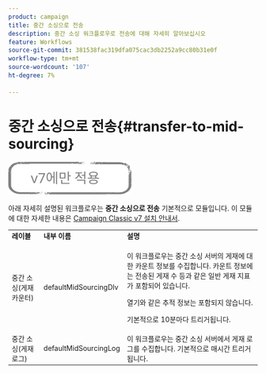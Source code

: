 ```yaml
---
product: campaign
title: 중간 소싱으로 전송
description: 중간 소싱 워크플로우로 전송에 대해 자세히 알아보십시오
feature: Workflows
source-git-commit: 381538fac319dfa075cac3db2252a9cc80b31e0f
workflow-type: tm+mt
source-wordcount: '107'
ht-degree: 7%

---
```



# 중간 소싱으로 전송{#transfer-to-mid-sourcing}

![](../../assets/v7-only.svg)

아래 자세히 설명된 워크플로우는 **중간 소싱으로 전송** 기본적으로 모듈입니다. 이 모듈에 대한 자세한 내용은 [Campaign Classic v7 설치 안내서](../../installation/using/mid-sourcing-deployment.md).

<table> 
 <tbody> 
  <tr> 
   <td> <strong>레이블</strong><br /> </td> 
   <td> <strong>내부 이름</strong><br /> </td> 
   <td> <strong>설명</strong><br /> </td> 
  </tr> 
  <tr> 
   <td> <span class="uicontrol">중간 소싱(게재 카운터)</span> <br /> </td> 
   <td> <span class="uicontrol">defaultMidSourcingDlv</span> <br /> </td> 
   <td> <p>이 워크플로우는 중간 소싱 서버의 게재에 대한 카운트 정보를 수집합니다. 카운트 정보에는 전송된 게재 수 등과 같은 일반 게재 지표가 포함되어 있습니다.</p> <p>열기와 같은 추적 정보는 포함되지 않습니다.</p> <p>기본적으로 10분마다 트리거됩니다.</p> </td> 
  </tr> 
  <tr> 
   <td> <span class="uicontrol">중간 소싱(게재 로그)</span> <br /> </td> 
   <td> <span class="uicontrol">defaultMidSourcingLog</span> <br /> </td> 
   <td> 이 워크플로우는 중간 소싱 서버에서 게재 로그를 수집합니다. 기본적으로 매시간 트리거됩니다.<br /> </td> 
  </tr> 
 </tbody> 
</table>

